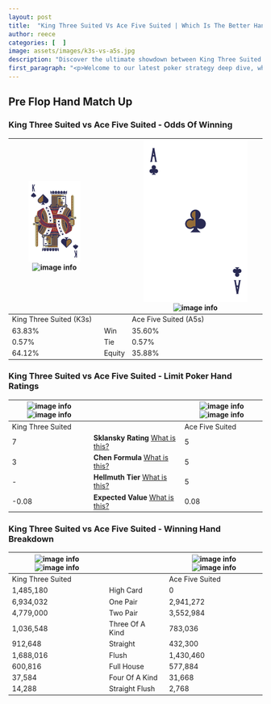```yaml
---
layout: post
title:  "King Three Suited Vs Ace Five Suited | Which Is The Better Hand In Poker? A Complete Guide"
author: reece
categories: [  ]
image: assets/images/k3s-vs-a5s.jpg
description: "Discover the ultimate showdown between King Three Suited and Ace Five Suited in poker! Uncover the odds, strategies, and scenarios where one hand triumphs over the other. Get ready to up your poker game with this thrilling analysis."
first_paragraph: "<p>Welcome to our latest poker strategy deep dive, where we're pitting two distinct hands against each other in a high-stakes showdown: King Three Suited vs Ace Five Suited.</p><p>In the dynamic world of poker, every decision counts, and knowing which hand holds the upper hand is key to your success at the table.</p><p>In this article, we'll dissect these two hands, explore the scenarios where one dominates the other, and equip you with the knowledge to make strategic choices that can tip the odds in your favor.</p><p>Get ready to unravel the intriguing dynamics of these poker hands and elevate your game to new heights.</p>"
---
```




[comment]: # (sp0)

## Pre Flop Hand Match Up

<div class="table hand-ratings" markdown="1"> 



### King Three Suited vs Ace Five Suited - Odds Of Winning


    
| ![image info](assets/images/hand1/K.png) ![image info](assets/images/hand1/3s.png) |  | ![image info](assets/images/hand2/A.png) ![image info](assets/images/hand2/5s.png) |
| -------- | -------- | -------- |
| King Three Suited (K3s) |  | Ace Five Suited (A5s) |
| 63.83% | Win | 35.60% |
| 0.57% | Tie | 0.57% |
| 64.12% | Equity | 35.88% |




[comment]: # (sp1)



### King Three Suited vs Ace Five Suited - Limit Poker Hand Ratings


    
| ![image info](https://www.riverpairs.com/assets/images/hand1/K.png) ![image info](https://www.riverpairs.com/assets/images/hand1/3s.png) |  | ![image info](https://www.riverpairs.com/assets/images/hand2/A.png) ![image info](https://www.riverpairs.com/assets/images/hand2/5s.png) |
| -------- | -------- | -------- |
| King Three Suited |  | Ace Five Suited |
| 7 | **Sklansky Rating** [What is this?](/sklansky-rating-explained) | 5 |
| 3 | **Chen Formula** [What is this?](/chen-formula-explained) | 5 |
| - | **Hellmuth Tier** [What is this?](/Hellmuth-tier-explained) | 5 |
| -0.08 | **Expected Value** [What is this?](/expected-value-explained) | 0.08 |




[comment]: # (sp2)



### King Three Suited vs Ace Five Suited - Winning Hand Breakdown


    
| ![image info](https://www.riverpairs.com/assets/images/hand1/K.png) ![image info](https://www.riverpairs.com/assets/images/hand1/3s.png) |  | ![image info](https://www.riverpairs.com/assets/images/hand2/A.png) ![image info](https://www.riverpairs.com/assets/images/hand2/5s.png) |
| -------- | -------- | -------- |
| King Three Suited |  | Ace Five Suited |
| 1,485,180 | High Card | 0 |
| 6,934,032 | One Pair | 2,941,272 |
| 4,779,000 | Two Pair | 3,552,984 |
| 1,036,548 | Three Of A Kind | 783,036 |
| 912,648 | Straight | 432,300 |
| 1,688,016 | Flush | 1,430,460 |
| 600,816 | Full House | 577,884 |
| 37,584 | Four Of A Kind | 31,668 |
| 14,288 | Straight Flush | 2,768 |




[comment]: # (sp3)



</div>

[comment]: # (sp4)



[comment]: # (sp5)

